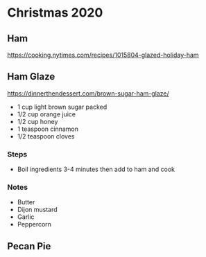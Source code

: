 # Christmas 2020

## Ham

https://cooking.nytimes.com/recipes/1015804-glazed-holiday-ham

## Ham Glaze

https://dinnerthendessert.com/brown-sugar-ham-glaze/

* 1 cup light brown sugar packed
* 1/2 cup orange juice
* 1/2 cup honey
* 1 teaspoon cinnamon
* 1/2 teaspoon cloves

### Steps

* Boil ingredients 3-4 minutes then add to ham and cook

### Notes

* Butter
* Dijon mustard
* Garlic
* Peppercorn

## Pecan Pie
